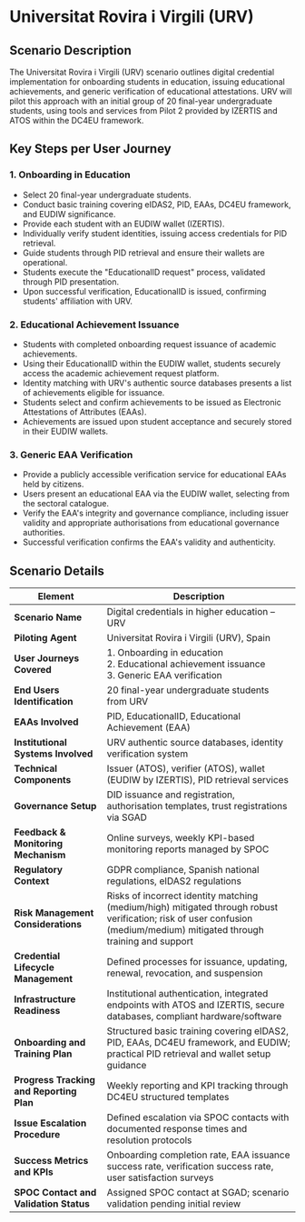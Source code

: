 # Universitat Rovira i Virgili (URV)

## Scenario Description

The Universitat Rovira i Virgili (URV) scenario outlines digital credential implementation for onboarding students in education, issuing educational achievements, and generic verification of educational attestations. URV will pilot this approach with an initial group of 20 final-year undergraduate students, using tools and services from Pilot 2 provided by IZERTIS and ATOS within the DC4EU framework.

## Key Steps per User Journey

### 1. Onboarding in Education
- Select 20 final-year undergraduate students.
- Conduct basic training covering eIDAS2, PID, EAAs, DC4EU framework, and EUDIW significance.
- Provide each student with an EUDIW wallet (IZERTIS).
- Individually verify student identities, issuing access credentials for PID retrieval.
- Guide students through PID retrieval and ensure their wallets are operational.
- Students execute the "EducationalID request" process, validated through PID presentation.
- Upon successful verification, EducationalID is issued, confirming students' affiliation with URV.

### 2. Educational Achievement Issuance
- Students with completed onboarding request issuance of academic achievements.
- Using their EducationalID within the EUDIW wallet, students securely access the academic achievement request platform.
- Identity matching with URV's authentic source databases presents a list of achievements eligible for issuance.
- Students select and confirm achievements to be issued as Electronic Attestations of Attributes (EAAs).
- Achievements are issued upon student acceptance and securely stored in their EUDIW wallets.

### 3. Generic EAA Verification
- Provide a publicly accessible verification service for educational EAAs held by citizens.
- Users present an educational EAA via the EUDIW wallet, selecting from the sectoral catalogue.
- Verify the EAA's integrity and governance compliance, including issuer validity and appropriate authorisations from educational governance authorities.
- Successful verification confirms the EAA's validity and authenticity.

## Scenario Details

| Element                                   | Description                                                                                                  |
|-------------------------------------------|--------------------------------------------------------------------------------------------------------------|
| **Scenario Name**                         | Digital credentials in higher education – URV                                                                |
| **Piloting Agent**                        | Universitat Rovira i Virgili (URV), Spain                                                                    |
| **User Journeys Covered**                 | 1. Onboarding in education<br>2. Educational achievement issuance<br>3. Generic EAA verification             |
| **End Users Identification**              | 20 final-year undergraduate students from URV                                                                |
| **EAAs Involved**                         | PID, EducationalID, Educational Achievement (EAA)                                                            |
| **Institutional Systems Involved**        | URV authentic source databases, identity verification system                                                 |
| **Technical Components**                  | Issuer (ATOS), verifier (ATOS), wallet (EUDIW by IZERTIS), PID retrieval services                            |
| **Governance Setup**                      | DID issuance and registration, authorisation templates, trust registrations via SGAD                         |
| **Feedback & Monitoring Mechanism**       | Online surveys, weekly KPI-based monitoring reports managed by SPOC                                          |
| **Regulatory Context**                    | GDPR compliance, Spanish national regulations, eIDAS2 regulations                                            |
| **Risk Management Considerations**        | Risks of incorrect identity matching (medium/high) mitigated through robust verification; risk of user confusion (medium/medium) mitigated through training and support |
| **Credential Lifecycle Management**       | Defined processes for issuance, updating, renewal, revocation, and suspension                                |
| **Infrastructure Readiness**              | Institutional authentication, integrated endpoints with ATOS and IZERTIS, secure databases, compliant hardware/software |
| **Onboarding and Training Plan**          | Structured basic training covering eIDAS2, PID, EAAs, DC4EU framework, and EUDIW; practical PID retrieval and wallet setup guidance |
| **Progress Tracking and Reporting Plan**  | Weekly reporting and KPI tracking through DC4EU structured templates                                         |
| **Issue Escalation Procedure**            | Defined escalation via SPOC contacts with documented response times and resolution protocols                 |
| **Success Metrics and KPIs**              | Onboarding completion rate, EAA issuance success rate, verification success rate, user satisfaction surveys  |
| **SPOC Contact and Validation Status**    | Assigned SPOC contact at SGAD; scenario validation pending initial review                                    |